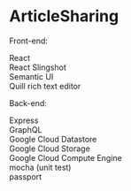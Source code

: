 # ArticleSharing

Front-end:  
  
React  
React Slingshot  
Semantic UI  
Quill rich text editor  
  
Back-end:  
  
Express  
GraphQL  
Google Cloud Datastore  
Google Cloud Storage  
Google Cloud Compute Engine  
mocha (unit test)  
passport  
